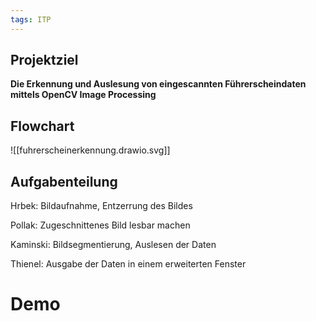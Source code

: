 ```yaml
---
tags: ITP
---
```

## Projektziel

**Die Erkennung und Auslesung von eingescannten 
Führerscheindaten mittels OpenCV Image Processing**

## Flowchart

![[fuhrerscheinerkennung.drawio.svg]]

## Aufgabenteilung

Hrbek: Bildaufnahme, Entzerrung des Bildes

Pollak: Zugeschnittenes Bild lesbar machen

Kaminski: Bildsegmentierung, Auslesen der Daten

Thienel: Ausgabe der Daten in einem erweiterten Fenster


# Demo
